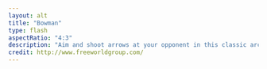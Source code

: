```yaml
---
layout: alt
title: "Bowman"
type: flash
aspectRatio: "4:3"
description: "Aim and shoot arrows at your opponent in this classic archery duel."
credit: http://www.freeworldgroup.com/
---
```

